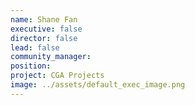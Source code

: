 ```yaml
---
name: Shane Fan
executive: false
director: false
lead: false
community_manager: 
position:  
project: CGA Projects
image: ../assets/default_exec_image.png
---
```

